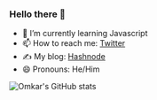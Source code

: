 ### Hello there 👋

- 🌱 I’m currently learning Javascript
- 📫 How to reach me: [Twitter](https://twitter.com/OmkarCodes)
- ✍️ My blog: [Hashnode](https://omkartech.hashnode.dev)
- 😄 Pronouns: He/Him


![Omkar's GitHub stats](https://github-readme-stats.vercel.app/api?username=omkar787&show_icons=true&theme=radical&hide_title=true)
